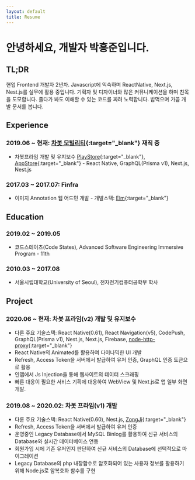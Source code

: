 ```yaml
---
layout: default
title: Resume
---
```


# 안녕하세요, 개발자 박흥준입니다.

## TL;DR

현업 Frontend 개발자 2년차. Javascript에 익숙하며 ReactNative, Next.js, Nest.js를 실무에 활용 중입니다. 기획자 및 디자이너와 많은 커뮤니케이션을 하며 친목을 도모합니다. 졸다가 봐도 이해할 수 있는 코드를 짜려 노력합니다. 밥먹으며 가끔 개발 문서를 봅니다.


## Experience

### 2019.06 ~ 현재: [차봇 모빌리티](https://www.chabot.kr/){:target="_blank"} 재직 중

- 차봇프라임 개발 및 유지보수 [PlayStore](https://play.google.com/store/apps/details?id=com.chabotprime&hl=ko&gl=US){:target="_blank"}, [AppStore](https://apps.apple.com/kr/app/%EC%B0%A8%EB%B4%87%ED%94%84%EB%9D%BC%EC%9E%84/id1492427449){:target="_blank"} - React Native, GraphQL(Prisma v1), Next.js, Nest.js

### 2017.03 ~ 2017.07: Finfra
- 이미지 Annotation 웹 어드민 개발 - 개발스택: [Elm](https://elm-lang.org/){:target="_blank"}


## Education

### 2019.02 ~ 2019.05

- 코드스테이츠(Code States), Advanced Software Engineering Immersive Program - 11th

### 2010.03 ~ 2017.08

- 서울시립대학교(University of Seoul), 전자전기컴퓨터공학부 학사


## Project

### 2020.06 ~ 현재: 차봇 프라임(v2) 개발 및 유지보수

- 다룬 주요 기술스택: React Native(0.61), React Navigation(v5), CodePush, GraphQL(Prisma v1), Nest.js, Next.js, Firebase, [node-http-proxy](https://www.npmjs.com/package/http-proxy){:target="_blank"}
- React Native의 Animated를 활용하여 다이나믹한 UI 개발
- Refresh, Access Token을 서버에서 발급하여 유저 인증, GraphQL 인증 토큰으로 활용
- 인앱에서 Js Injection을 통해 웹사이트의 데이터 스크래핑
- 빠른 대응이 필요한 서비스 기획에 대응하여 WebView 및 Next.js로 앱 일부 화면 개발.


### 2019.08 ~ 2020.02: 차봇 프라임(v1) 개발

- 다룬 주요 기술스택: React Native(0.60), Nest.js, [ZongJi](https://www.npmjs.com/package/zongji){:target="_blank"}
- Refresh, Access Token을 서버에서 발급하여 유저 인증
- 운영중인 Legacy Database에서 MySQL Binlog를 활용하여 신규 서비스의 Database와 실시간 데이터베이스 연동
- 회원가입 시에 기존 유저인지 판단하여 신규 서비스의 Database에 선택적으로 마이그레이션
- Legacy Database의 php 내장함수로 암호화되어 있는 사용자 정보를 활용하기 위해 Node.js로 암복호화 함수를 구현